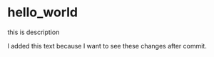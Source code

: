 # hello_world
this is description

I added this text because I want to see these changes after commit.
